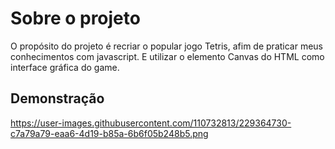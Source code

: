 
# Sobre o projeto

O propósito do projeto é recriar o popular jogo Tetris, afim de praticar meus conhecimentos com javascript. E utilizar o elemento Canvas do HTML como interface gráfica do game. 

## Demonstração

https://user-images.githubusercontent.com/110732813/229364730-c7a79a79-eaa6-4d19-b85a-6b6f05b248b5.png


